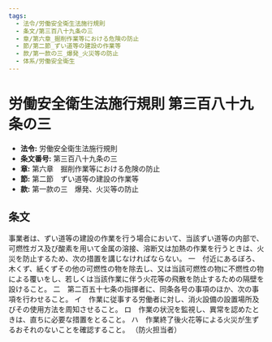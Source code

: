 ```yaml
---
tags:
  - 法令/労働安全衛生法施行規則
  - 条文/第三百八十九条の三
  - 章/第六章_掘削作業等における危険の防止
  - 節/第二節_ずい道等の建設の作業等
  - 款/第一款の三_爆発_火災等の防止
  - 体系/労働安全衛生
---
```

# 労働安全衛生法施行規則 第三百八十九条の三

- **法令:** 労働安全衛生法施行規則
- **条文番号:** 第三百八十九条の三
- **章:** 第六章　掘削作業等における危険の防止
- **節:** 第二節　ずい道等の建設の作業等
- **款:** 第一款の三　爆発、火災等の防止

## 条文
事業者は、ずい道等の建設の作業を行う場合において、当該ずい道等の内部で、可燃性ガス及び酸素を用いて金属の溶接、溶断又は加熱の作業を行うときは、火災を防止するため、次の措置を講じなければならない。
一　付近にあるぼろ、木くず、紙くずその他の可燃性の物を除去し、又は当該可燃性の物に不燃性の物による覆いをし、若しくは当該作業に伴う火花等の飛散を防止するための隔壁を設けること。
二　第二百五十七条の指揮者に、同条各号の事項のほか、次の事項を行わせること。
イ　作業に従事する労働者に対し、消火設備の設置場所及びその使用方法を周知させること。
ロ　作業の状況を監視し、異常を認めたときは、直ちに必要な措置をとること。
ハ　作業終了後火花等による火災が生ずるおそれのないことを確認すること。
（防火担当者）

